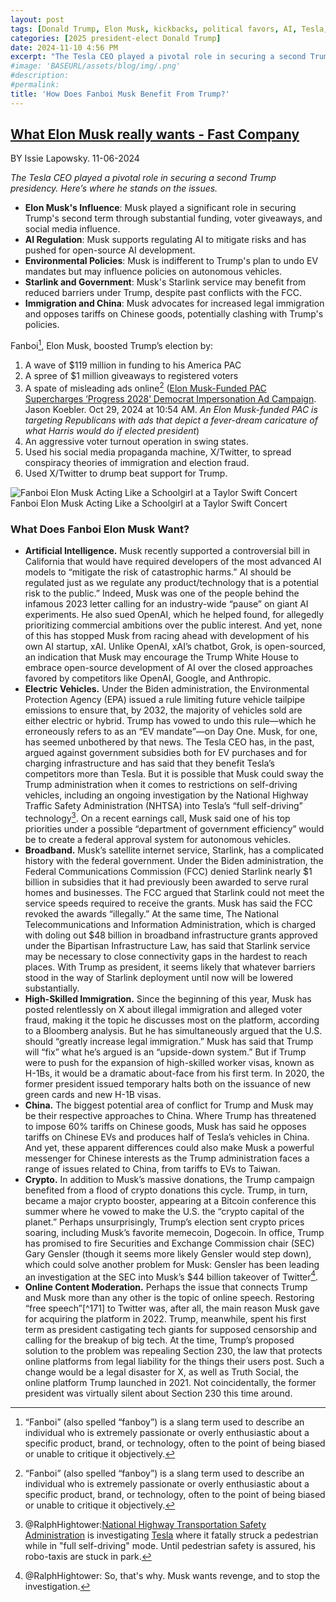 ```yaml
---
layout: post
tags: [Donald Trump, Elon Musk, kickbacks, political favors, AI, Tesla, H1B Visa, skilled immigrants, electric vehicles, autonomous driving, China, Starlink, politics]
categories: [2025 president-elect Donald Trump]
date: 2024-11-10 4:56 PM
excerpt: "The Tesla CEO played a pivotal role in securing a second Trump presidency. Here’s where he stands on the issues."
#image: 'BASEURL/assets/blog/img/.png'
#description: 
#permalink:
title: 'How Does Fanboi Musk Benefit From Trump?'
---
```



## [What Elon Musk really wants - Fast Company](https://www.fastcompany.com/91223937/what-elon-musk-really-wants-2024-election)

BY Issie Lapowsky. 11-06-2024

*The Tesla CEO played a pivotal role in securing a second Trump presidency. Here’s where he stands on the issues.*

- **Elon Musk's Influence**: Musk played a significant role in securing Trump's second term through substantial funding, voter giveaways, and social media influence.
- **AI Regulation**: Musk supports regulating AI to mitigate risks and has pushed for open-source AI development.
- **Environmental Policies**: Musk is indifferent to Trump's plan to undo EV mandates but may influence policies on autonomous vehicles.
- **Starlink and Government**: Musk's Starlink service may benefit from reduced barriers under Trump, despite past conflicts with the FCC.
- **Immigration and China**: Musk advocates for increased legal immigration and opposes tariffs on Chinese goods, potentially clashing with Trump's policies.

Fanboi[^11], Elon Musk, boosted Trump’s election by:

1. A wave of $119 million in funding to his America PAC
2. A spree of $1 million giveaways to registered voters 
3. A spate of misleading ads online[^11] ([Elon Musk-Funded PAC Supercharges ‘Progress 2028’ Democrat Impersonation Ad Campaign](https://www.404media.co/elon-musk-funded-pac-supercharges-progress-2028-democrat-impersonation-ad-campaign/). Jason Koebler. Oct 29, 2024 at 10:54 AM. *An Elon Musk-funded PAC is targeting Republicans with ads that depict a fever-dream caricature of what Harris would do if elected president*) 
4. An aggressive voter turnout operation in swing states.
5. Used his social media propaganda machine, X/Twitter, to spread conspiracy theories of immigration and election fraud.
6. Used X/Twitter to drump beat support for Trump. 

[^11]: “Fanboi” (also spelled “fanboy”) is a slang term used to describe an individual who is extremely passionate or overly enthusiastic about a specific product, brand, or technology, often to the point of being biased or unable to critique it objectively.

![Fanboi Elon Musk Acting Like a Schoolgirl at a Taylor Swift Concert](https://ralphhightower.github.io/blog/img/ElonMuskAtTaylorSwiftConcert.jpg)
<br />Fanboi Elon Musk Acting Like a Schoolgirl at a Taylor Swift Concert

### What Does Fanboi Elon Musk Want?

- **Artificial Intelligence.** Musk recently supported a controversial bill in California that would have required developers of the most advanced AI models to “mitigate the risk of catastrophic harms.”
AI should be regulated just as we regulate any product/technology that is a potential risk to the public.” Indeed, Musk was one of the people behind the infamous 2023 letter calling for an industry-wide “pause” on giant AI experiments. He also sued OpenAI, which he helped found, for allegedly prioritizing commercial ambitions over the public interest. And yet, none of this has stopped Musk from racing ahead with development of his own AI startup, xAI. Unlike OpenAI, xAI’s chatbot, Grok, is open-sourced, an indication that Musk may encourage the Trump White House to embrace open-source development of AI over the closed approaches favored by competitors like OpenAI, Google, and Anthropic. 
- **Electric Vehicles.** Under the Biden administration, the Environmental Protection Agency (EPA) issued a rule limiting future vehicle tailpipe emissions to ensure that, by 2032, the majority of vehicles sold are either electric or hybrid. Trump has vowed to undo this rule—which he erroneously refers to as an “EV mandate”—on Day One. Musk, for one, has seemed unbothered by that news. The Tesla CEO has, in the past, argued against government subsidies both for EV purchases and for charging infrastructure and has said that they benefit Tesla’s competitors more than Tesla. But it is possible that Musk could sway the Trump administration when it comes to restrictions on self-driving vehicles, including an ongoing investigation by the National Highway Traffic Safety Administration (NHTSA) into Tesla’s “full self-driving” technology[^121]. On a recent earnings call, Musk said one of his top priorities under a possible “department of government efficiency” would be to create a federal approval system for autonomous vehicles. 
- **Broadband.** Musk’s satellite internet service, Starlink, has a complicated history with the federal government. Under the Biden administration, the Federal Communications Commission (FCC) denied Starlink nearly $1 billion in subsidies that it had previously been awarded to serve rural homes and businesses. The FCC argued that Starlink could not meet the service speeds required to receive the grants. Musk has said the FCC revoked the awards “illegally.” At the same time, The National Telecommunications and Information Administration, which is charged with doling out $48 billion in broadband infrastructure grants approved under the Bipartisan Infrastructure Law, has said that Starlink service may be necessary to close connectivity gaps in the hardest to reach places. With Trump as president, it seems likely that whatever barriers stood in the way of Starlink deployment until now will be lowered substantially.
- **High-Skilled Immigration.** Since the beginning of this year, Musk has posted relentlessly on X about illegal immigration and alleged voter fraud, making it the topic he discusses most on the platform, according to a Bloomberg analysis. But he has simultaneously argued that the U.S. should “greatly increase legal immigration.” Musk has said that Trump will “fix” what he’s argued is an “upside-down system.” But if Trump were to push for the expansion of high-skilled worker visas, known as H-1Bs, it would be a dramatic about-face from his first term. In 2020, the former president issued temporary halts both on the issuance of new green cards and new H-1B visas. 
- **China.** The biggest potential area of conflict for Trump and Musk may be their respective approaches to China. Where Trump has threatened to impose 60% tariffs on Chinese goods, Musk has said he opposes tariffs on Chinese EVs and produces half of Tesla’s vehicles in China. And yet, these apparent differences could also make Musk a powerful messenger for Chinese interests as the Trump administration faces a range of issues related to China, from tariffs to EVs to Taiwan. 
- **Crypto.** In addition to Musk’s massive donations, the Trump campaign benefited from a flood of crypto donations this cycle. Trump, in turn, became a major crypto booster, appearing at a Bitcoin conference this summer where he vowed to make the U.S. the “crypto capital of the planet.” Perhaps unsurprisingly, Trump’s election sent crypto prices soaring, including Musk’s favorite memecoin, Dogecoin. In office, Trump has promised to fire Securities and Exchange Commission chair (SEC) Gary Gensler (though it seems more likely Gensler would step down), which could solve another problem for Musk: Gensler has been leading an investigation at the SEC into Musk’s $44 billion takeover of Twitter[^161].
- **Online Content Moderation.** Perhaps the issue that connects Trump and Musk more than any other is the topic of online speech. Restoring “free speech”[^171] to Twitter was, after all, the main reason Musk gave for acquiring the platform in 2022. Trump, meanwhile, spent his first term as president castigating tech giants for supposed censorship and calling for the breakup of big tech. At the time, Trump’s proposed solution to the problem was repealing Section 230, the law that protects online platforms from legal liability for the things their users post. Such a change would be a legal disaster for X, as well as Truth Social, the online platform Trump launched in 2021. Not coincidentally, the former president was virtually silent about Section 230 this time around.

[^121]: @RalphHightower:[National Highway Transportation Safety Administration](https://www.nhtsa.gov/) is investigating [Tesla](https://www.tesla.com/) where it fatally struck a pedestrian while in "full self-driving" mode. Until pedestrian safety is assured, his robo-taxis are stuck in park.

[^161]: @RalphHightower: So, that's why. Musk wants revenge, and to stop the investigation. 

